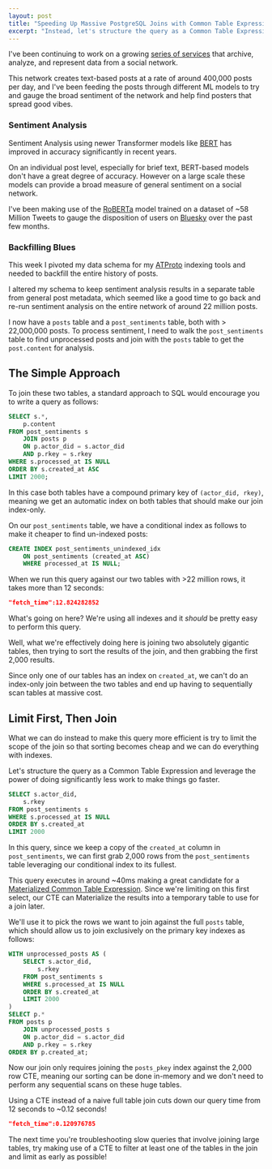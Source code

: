 ```yaml
---
layout: post
title: "Speeding Up Massive PostgreSQL Joins with Common Table Expressions"
excerpt: "Instead, let's structure the query as a Common Table Expression and leverage the power of doing significantly less work to make things go faster. Using a CTE instead of a naive full table join cuts down our query time from 12 seconds to ~0.12 seconds!"
---
```


I've been continuing to work on a growing [series of services](https://github.com/jazware/bsky-experiments) that archive, analyze, and represent data from a social network.

This network creates text-based posts at a rate of around 400,000 posts per day, and I've been feeding the posts through different ML models to try and gauge the broad sentiment of the network and help find posters that spread good vibes.

### Sentiment Analysis

Sentiment Analysis using newer Transformer models like [BERT](https://arxiv.org/abs/1810.04805) has improved in accuracy significantly in recent years.

On an individual post level, especially for brief text, BERT-based models don't have a great degree of accuracy. However on a large scale these models can provide a broad measure of general sentiment on a social network.

I've been making use of the [RoBERTa](https://huggingface.co/cardiffnlp/twitter-roberta-base-sentiment) model trained on a dataset of ~58 Million Tweets to gauge the disposition of users on [Bluesky](https://bsky.app/) over the past few months.

### Backfilling Blues

This week I pivoted my data schema for my [ATProto](https://atproto.com/) indexing tools and needed to backfill the entire history of posts.

I altered my schema to keep sentiment analysis results in a separate table from general post metadata, which seemed like a good time to go back and re-run sentiment analysis on the entire network of around 22 million posts.

I now have a `posts` table and a `post_sentiments` table, both with > 22,000,000 posts. To process sentiment, I need to walk the `post_sentiments` table to find unprocessed posts and join with the `posts` table to get the `post.content` for analysis.

## The Simple Approach

To join these two tables, a standard approach to SQL would encourage you to write a query as follows:

```sql
SELECT s.*,
    p.content
FROM post_sentiments s
    JOIN posts p 
    ON p.actor_did = s.actor_did
    AND p.rkey = s.rkey
WHERE s.processed_at IS NULL
ORDER BY s.created_at ASC
LIMIT 2000;
```

In this case both tables have a compound primary key of `(actor_did, rkey)`, meaning we get an automatic index on both tables that should make our join index-only.

On our `post_sentiments` table, we have a conditional index as follows to make it cheaper to find un-indexed posts:

```sql
CREATE INDEX post_sentiments_unindexed_idx 
    ON post_sentiments (created_at ASC) 
    WHERE processed_at IS NULL;
```

When we run this query against our two tables with >22 million rows, it takes more than 12 seconds:
```json
"fetch_time":12.824282852
```

What's going on here? We're using all indexes and it _should_ be pretty easy to perform this query.

Well, what we're effectively doing here is joining two absolutely gigantic tables, then trying to sort the results of the join, and then grabbing the first 2,000 results.

Since only one of our tables has an index on `created_at`, we can't do an index-only join between the two tables and end up having to sequentially scan tables at massive cost.

## Limit First, Then Join

What we can do instead to make this query more efficient is try to limit the scope of the join so that sorting becomes cheap and we can do everything with indexes.

Let's structure the query as a Common Table Expression and leverage the power of doing significantly less work to make things go faster.

```sql
SELECT s.actor_did,
    s.rkey
FROM post_sentiments s
WHERE s.processed_at IS NULL
ORDER BY s.created_at
LIMIT 2000
```

In this query, since we keep a copy of the `created_at` column in `post_sentiments`, we can first grab 2,000 rows from the `post_sentiments` table leveraging our conditional index to its fullest.

This query executes in around ~40ms making a great candidate for a [Materialized Common Table Expression](https://www.postgresql.org/docs/current/queries-with.html#:~:text=query%27s%20output%20anyway.-,7.8.3.%C2%A0Common%20Table%20Expression%20Materialization,-A%20useful%20property). Since we're limiting on this first select, our CTE can Materialize the results into a temporary table to use for a join later.

We'll use it to pick the rows we want to join against the full `posts` table, which should allow us to join exclusively on the primary key indexes as follows:

```sql
WITH unprocessed_posts AS (
    SELECT s.actor_did,
        s.rkey
    FROM post_sentiments s
    WHERE s.processed_at IS NULL
    ORDER BY s.created_at
    LIMIT 2000
)
SELECT p.*
FROM posts p
    JOIN unprocessed_posts s 
    ON p.actor_did = s.actor_did
    AND p.rkey = s.rkey
ORDER BY p.created_at;
```

Now our join only requires joining the `posts_pkey` index against the 2,000 row CTE, meaning our sorting can be done in-memory and we don't need to perform any sequential scans on these huge tables.

Using a CTE instead of a naive full table join cuts down our query time from 12 seconds to ~0.12 seconds!

```json
"fetch_time":0.120976785
```

The next time you're troubleshooting slow queries that involve joining large tables, try making use of a CTE to filter at least one of the tables in the join and limit as early as possible!
